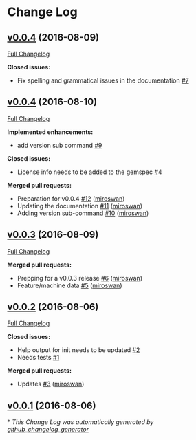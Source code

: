 # Change Log

## [v0.0.4](https://github.com/miroswan/vagrant_spec/tree/v0.0.4) (2016-08-09)
[Full Changelog](https://github.com/miroswan/vagrant_spec/compare/v0.0.4...v0.0.4)

**Closed issues:**

- Fix spelling and grammatical issues in the documentation [\#7](https://github.com/miroswan/vagrant_spec/issues/7)

## [v0.0.4](https://github.com/miroswan/vagrant_spec/tree/v0.0.4) (2016-08-10)
[Full Changelog](https://github.com/miroswan/vagrant_spec/compare/v0.0.3...v0.0.4)

**Implemented enhancements:**

- add version sub command [\#9](https://github.com/miroswan/vagrant_spec/issues/9)

**Closed issues:**

- License info needs to be added to the gemspec [\#4](https://github.com/miroswan/vagrant_spec/issues/4)

**Merged pull requests:**

- Preparation for v0.0.4  [\#12](https://github.com/miroswan/vagrant_spec/pull/12) ([miroswan](https://github.com/miroswan))
- Updating the documentation [\#11](https://github.com/miroswan/vagrant_spec/pull/11) ([miroswan](https://github.com/miroswan))
- Adding version sub-command [\#10](https://github.com/miroswan/vagrant_spec/pull/10) ([miroswan](https://github.com/miroswan))

## [v0.0.3](https://github.com/miroswan/vagrant_spec/tree/v0.0.3) (2016-08-09)
[Full Changelog](https://github.com/miroswan/vagrant_spec/compare/v0.0.2...v0.0.3)

**Merged pull requests:**

- Prepping for a v0.0.3 release [\#6](https://github.com/miroswan/vagrant_spec/pull/6) ([miroswan](https://github.com/miroswan))
- Feature/machine data [\#5](https://github.com/miroswan/vagrant_spec/pull/5) ([miroswan](https://github.com/miroswan))

## [v0.0.2](https://github.com/miroswan/vagrant_spec/tree/v0.0.2) (2016-08-06)
[Full Changelog](https://github.com/miroswan/vagrant_spec/compare/v0.0.1...v0.0.2)

**Closed issues:**

- Help output for init needs to be updated [\#2](https://github.com/miroswan/vagrant_spec/issues/2)
- Needs tests [\#1](https://github.com/miroswan/vagrant_spec/issues/1)

**Merged pull requests:**

- Updates [\#3](https://github.com/miroswan/vagrant_spec/pull/3) ([miroswan](https://github.com/miroswan))

## [v0.0.1](https://github.com/miroswan/vagrant_spec/tree/v0.0.1) (2016-08-06)


\* *This Change Log was automatically generated by [github_changelog_generator](https://github.com/skywinder/Github-Changelog-Generator)*
